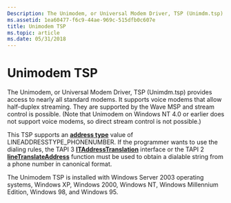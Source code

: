 ```yaml
---
Description: The Unimodem, or Universal Modem Driver, TSP (Unimdm.tsp) provides access to nearly all standard modems.
ms.assetid: 1ea60477-f6c9-44ae-969c-515dfb0c607e
title: Unimodem TSP
ms.topic: article
ms.date: 05/31/2018
---
```


# Unimodem TSP

The Unimodem, or Universal Modem Driver, TSP (Unimdm.tsp) provides access to nearly all standard modems. It supports voice modems that allow half-duplex streaming. They are supported by the Wave MSP and stream control is possible. (Note that Unimodem on Windows NT 4.0 or earlier does not support voice modems, so direct stream control is not possible.)

This TSP supports an [**address type**](./lineaddresstype--constants.md) value of LINEADDRESSTYPE\_PHONENUMBER. If the programmer wants to use the dialing rules, the TAPI 3 [**ITAddressTranslation**](/windows/win32/api/tapi3if/nn-tapi3if-itaddresstranslation) interface or the TAPI 2 [**lineTranslateAddress**](/windows/win32/api/tapi/nf-tapi-linetranslateaddress) function must be used to obtain a dialable string from a phone number in canonical format.

The Unimodem TSP is installed with Windows Server 2003 operating systems, Windows XP, Windows 2000, Windows NT, Windows Millennium Edition, Windows 98, and Windows 95.

 

 